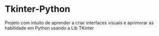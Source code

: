 # Tkinter-Python
Projeto com intuito de aprender a criar interfaces visuais e aprimorar as habilidade em Python usando a Lib TKinter
